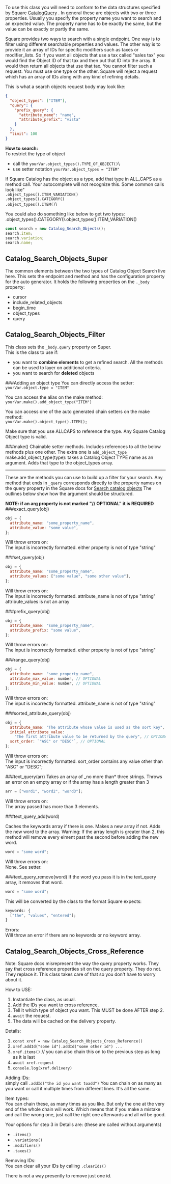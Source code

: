 To use this class you will need to conform to the data structures specified by Square [CatalogQuery](https://developer.squareup.com/reference/square/objects/CatalogQuery)
. In general these are
objects with two or three properties. Usually you specify the property name you want to search and an expected value.
The property name has to be exactly the same, but the value can be exactly or partly the same.

Square provides two ways to search with a single endpoint. One way is to filter using different searchable properties and values. The other way
is to provide it an array of IDs for specific modifiers such as taxes or modifier_lists. So if you want all objects that use a tax called "sales tax"
you would find the Object ID of that tax and then put that ID into the array. It would then return all objects that use that tax. You cannot filter such a
request. You must use one type or the other. Square will reject a request which has an array of IDs along with any kind of refining details.

This is what a search objects request body may look like:

```json
{
  "object_types": ["ITEM"],
  "query": {
    "prefix_query": {
      "attribute_name": "name",
      "attribute_prefix": "vista"
    }
  },
  "limit": 100
}
```

**How to search:**\
To restrict the type of object

- call the `yourVar.object_types().TYPE_OF_OBJECT()`\
- use setter notation `yourVar.object_types = "ITEM"`

If Square Catalog has the object as a type, add that type in ALL_CAPS as a method call.
Your autocomplete will not recognize this. Some common calls look like"\
`.object_types().ITEM_VARIATION()`\
`.object_types().CATEGORY()`\
`.object_types().ITEM()`\

You could also do something like below to get two types:
.object_types().CATEGORY().object_types().ITEM_VARIATION()

```js
const search = new Catalog_Search_Objects();
search.item;
search.variation;
search.name;
```

## Catalog_Search_Objects_Super

The common elements between the two types of Catalog Object Search live here.
This sets the endpoint and method and has the configuration property for the auto generator.
It holds the following properties on the `._body` property:

- cursor
- include_related_objects
- begin_time
- object_types
- query

## Catalog_Search_Objects_Filter

This class sets the `_body.query` property on Super.\
This is the class to use if:

- you want to **combine elements** to get a refined search. All the methods can be used
  to layer on additional criteria.
- you want to search for **deleted** objects

###Adding an object type
You can directly access the setter:\
`yourVar.object.type = "ITEM"`

You can access the alias on the make method:\
`yourVar.make().add_object_type("ITEM")`

You can access one of the auto generated chain setters on the make method:\
`yourVar.make().object_type().ITEM();`

Make sure that you use ALLCAPS to reference the type. Any Square Catalog Object type is valid.

###make()
Chainable setter methods. Includes references to all the below methods plus one other.
The extra one is `add_object_type`
make.add_object_type(type): takes a Catalog Object TYPE name as an argument. Adds that type
to the object_types array.

---

These are the methods you can use to build up a filter for your search. Any method that ends in `_query` corresponds directly
to the property names on the query property in the Square docs for [Search catalog objects](https://developer.squareup.com/reference/square/catalog-api/search-catalog-objects)
The outlines below show how the argument should be structured.

**NOTE: if an arg property is not marked "// OPTIONAL" it is REQUIRED**
###exact_query(obj)

```js
obj = {
  attribute_name: "some_property_name",
  attribute_value: "some value",
};
```

Will throw errors on:\
The input is incorrectly formatted.
either property is not of type "string"

###set_query(obj)

```js
obj = {
  attribute_name: "some_property_name",
  attribute_values: ["some value", "some other value"],
};
```

Will throw errors on:\
The input is incorrectly formatted.
attribute_name is not of type "string"
attribute_values is not an array

###prefix_query(obj)

```js
obj = {
  attribute_name: "some_property_name",
  attribute_prefix: "some value",
};
```

Will throw errors on:\
The input is incorrectly formatted.
either property is not of type "string"

###range_query(obj)

```js
obj = {
  attribute_name: "some_property_name",
  attribute_max_value: number, // OPTIONAL
  attribute_min_value: number, // OPTIONAL
};
```

Will throw errors on:\
The input is incorrectly formatted.
attribute_name is not of type "string"

###sorted_attribute_query(obj)

```js
obj = {
  attribute_name: "The attribute whose value is used as the sort key",
  initial_attribute_value:
    "The first attribute value to be returned by the query", // OPTIONAL
  sort_order: `"ASC" or "DESC"`, // OPTIONAL
};
```

Will throw errors on:\
The input is incorrectly formatted.
sort_order contains any value other than "ASC" or "DESC";

###text_query(arr)
Takes an array of \_no more than\* three strings. Throws an error on an empty array or if the array has a length greater than 3

```js
arr = ["word1", "word2", "word3"];
```

Will throw errors on:\
The array passed has more than 3 elements.

###text_query_add(word)

Caches the keywords array if there is one. Makes a new array if not.
Adds the new word to the array.
Warning: If the array length is greater than 2, this method will remove every elment past the second before
adding the new word.

```js
word = "some word";
```

Will throw errors on:\
None. See setter.

###text_query_remove(word)
If the word you pass it is in the text_query array, it removes that word.

```js
word = "some word";
```

This will be converted by the class to the format Square expects:

```js
keywords: {
  ["the", "values", "entered"];
}
```

Errors:\
Will throw an error if there are no keywords or no keyword array.

## Catalog_Search_Objects_Cross_Reference

Note: Square docs misrepresent the way the query property works.
They say that cross reference properties sit on the query property. They do not.
They replace it. This class takes care of that so you don't have to worry about it.

How to USE:

1. Instantiate the class, as usual.
2. Add the IDs you want to cross reference.
3. Tell it which type of object you want. This MUST be done AFTER step 2.
4. `await` the request.
5. The data will be cached on the delivery property.

Details:

1. `const xref = new Catalog_Search_Objects_Cross_Reference()`
2. `xref.addId("some id").addId("some other id") ...`
3. `xref.items()` // you can also chain this on to the previous step as long as it is last
4. `await xref.request`
5. `console.log(xref.delivery)`

Adding IDs:\
simply call `.addId("the id you want toadd")`
You can chain on as many as you want or call it multiple times from different lines. It's all the same.

Item types:\
You can chain these, as many times as you like. But only the one at the very end of the whole chain will work. Which means
that if you make a mistake and call the wrong one, just call the right one afterwards and all wil be good.

Your options for step 3 in Details are:
(these are called without arguments)

- `.items()`
- `.variations()`
- `.modifiers()`
- `.taxes()`

Removing IDs:\
You can clear all your IDs by calling `.clearIds()`

There is not a way presently to remove just one id.
